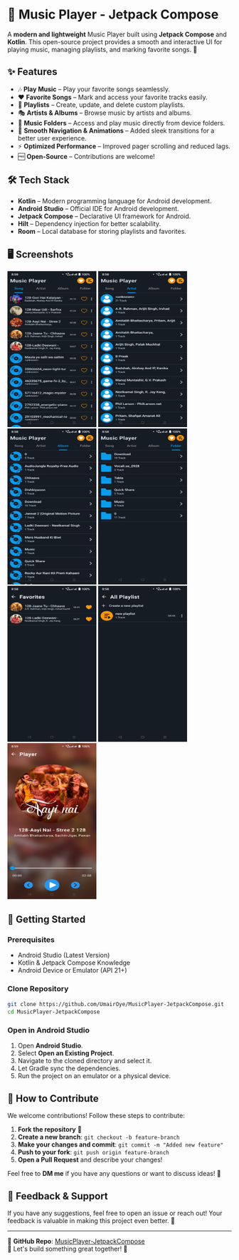 # 🎵 Music Player - Jetpack Compose

A **modern and lightweight** Music Player built using **Jetpack Compose** and **Kotlin**. This open-source project provides a smooth and interactive UI for playing music, managing playlists, and marking favorite songs. 🚀

## ✨ Features

- 🎶 **Play Music** – Play your favorite songs seamlessly.
- ❤️ **Favorite Songs** – Mark and access your favorite tracks easily.
- 📂 **Playlists** – Create, update, and delete custom playlists.
- 🎭 **Artists & Albums** – Browse music by artists and albums.
- 📁 **Music Folders** – Access and play music directly from device folders.
- 🔄 **Smooth Navigation & Animations** – Added sleek transitions for a better user experience.
- ⚡ **Optimized Performance** – Improved pager scrolling and reduced lags.
- 🆓 **Open-Source** – Contributions are welcome!

## 🛠️ Tech Stack

- **Kotlin** – Modern programming language for Android development.
- **Android Studio** – Official IDE for Android development.
- **Jetpack Compose** – Declarative UI framework for Android.
- **Hilt** – Dependency injection for better scalability.
- **Room** – Local database for storing playlists and favorites.

## 🖥️ Screenshots

<img width="200" height="350" src="https://github.com/UmairOye/MusicPlayer-JetpackCompose/blob/v1.1/app/Screenshots/Screenshot_20250329-205831.png" alt="Image" > <img width="200" height="350" src="https://github.com/UmairOye/MusicPlayer-JetpackCompose/blob/v1.1/app/Screenshots/Screenshot_20250329-205835.png" alt="Image" > <img width="200" height="350" src="https://github.com/UmairOye/MusicPlayer-JetpackCompose/blob/v1.1/app/Screenshots/Screenshot_20250329-205838.png" alt="Image" > <img width="200" height="350" src="https://github.com/UmairOye/MusicPlayer-JetpackCompose/blob/v1.1/app/Screenshots/Screenshot_20250329-205840.png" alt="Image" > <img width="200" height="350" src="https://github.com/UmairOye/MusicPlayer-JetpackCompose/blob/v1.1/app/Screenshots/Screenshot_20250329-205850.png" alt="Image" > <img width="200" height="350" src="https://github.com/UmairOye/MusicPlayer-JetpackCompose/blob/v1.1/app/Screenshots/Screenshot_20250329-205858.png" alt="Image" > <img width="200" height="350" src="https://github.com/UmairOye/MusicPlayer-JetpackCompose/blob/v1.1/app/Screenshots/Screenshot_20250329-205904.png" alt="Image" >

## 🚀 Getting Started

### Prerequisites

- Android Studio (Latest Version)
- Kotlin & Jetpack Compose Knowledge
- Android Device or Emulator (API 21+)

### Clone Repository

```sh
git clone https://github.com/UmairOye/MusicPlayer-JetpackCompose.git
cd MusicPlayer-JetpackCompose
```

### Open in Android Studio

1. Open **Android Studio**.
2. Select **Open an Existing Project**.
3. Navigate to the cloned directory and select it.
4. Let Gradle sync the dependencies.
5. Run the project on an emulator or a physical device.

## 📌 How to Contribute

We welcome contributions! Follow these steps to contribute:

1. **Fork the repository** 📌
2. **Create a new branch**: `git checkout -b feature-branch`
3. **Make your changes and commit**: `git commit -m "Added new feature"`
4. **Push to your fork**: `git push origin feature-branch`
5. **Open a Pull Request** and describe your changes!

Feel free to **DM me** if you have any questions or want to discuss ideas! 🚀

## 💬 Feedback & Support

If you have any suggestions, feel free to open an issue or reach out! Your feedback is valuable in making this project even better. 🙌

---

📌 **GitHub Repo**: [MusicPlayer-JetpackCompose](https://github.com/UmairOye/MusicPlayer-JetpackCompose)  
🚀 Let's build something great together! 🎵
